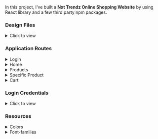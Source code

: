In this project, I've built a **Nxt Trendz Online Shopping Website** by using React library and a few third party npm packages.
<br/>

### Design Files

<details>
<summary>Click to view</summary>

- [Extra Small (Size < 576px) and Small (Size >= 576px)](https://assets.ccbp.in/frontend/content/react-js/nxt-trendz-cart-features-sm-output-v0.png)
- [Medium (Size >= 768px), Large (Size >= 992px) and Extra Large (Size >= 1200px)](https://assets.ccbp.in/frontend/content/react-js/nxt-trendz-cart-features-lg-output.png)

</details>

### Application Routes

<details>
<summary>Login</summary>
<br/>

- User is Authenticated by making a HTTP POST request to the **NxtTrendzLoginApiUrl**. If authentication is successful a JWT Token is sent in response for further authorization and directed to **HOME** Page. If authentication fails an ERROR message will be displayed.
</details>

<details>
<summary>Home</summary>
<br/>

- In home page by using Navigation menu a user can navigate to different pages like Products, Cart and Login.
- And a description about clothes and to get you started Shopping.
</details>

<details>
<summary>Products</summary>
<br/>

- All products data is fetched by making an HTTP GET request to **NxtTrendzAllProductsApiUrl** and the fetched data will be rendered.
- Another HTTP GET request is made to the **NxtTrendzPrimeDealsApiUrl** to get Prime Deals. If the user is of prime type all prime deals are fetched and rendered. Incase if the user is non-prime API call is rejected and the rejection will be handled and a banner will be displayed.
  <details>
  <summary>Features</summary>
  <br/>
  
  - Filter the products based category, rating, and price.
  - Search for a product.
  </details>

</details>
<details>
<summary>Specific Product</summary>
<br/>

- Product data is fetched by making a HTTP GET request to the **NxtTrendzProductDetailsApiUrl** and data is rendered
- You can find all details about product price, description, availability, rating, reviews, brand.
- Select your desired Quantity and add the product to your Cart.
- You can also find similar products related to the product.
</details>
<details>
<summary>Cart</summary>
<br/>

- User can find all the products that we're added to the Cart. <details> <summary>Features</summary> <br/>

      - User has the flexibility to change to desired quantity of a particular product.
      - User can remove all products in the cart.
      - Price of product is calculated dynamically when a user changes quantity.
      - Order total price is displayed at the of cart products.
      </details>

</details>

### Login Credentials

<details>
<summary>Click to view</summary>

<br/>

- Prime User credentials

  ```text
   username: rahul
   password: rahul@2021
  ```

- Non-Prime User credentials

  ```text
   username: raja
   password: raja@2021
  ```

</details>

### Resources

<details>
<summary>Colors</summary>

<br/>

<div style="background-color: #0b69ff; width: 150px; padding: 10px; color: white">Hex: #0b69ff</div>
<div style="background-color: #171f46; width: 150px; padding: 10px; color: white">Hex: #171f46</div>
<div style="background-color: #616e7c; width: 150px; padding: 10px; color: white">Hex: #616e7c</div>
<div style="background-color: #ffffff; width: 150px; padding: 10px; color: black">Hex: #ffffff</div>

</details>

<details>
<summary>Font-families</summary>

- Roboto

</details>
